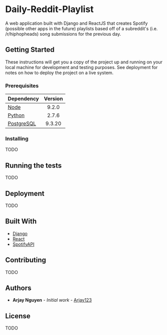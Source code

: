 # Daily-Reddit-Playlist

A web application built with Django and ReactJS that creates Spotify (possible other apps in the future) playlists based off of a subreddit's (i.e. /r/hiphopheads) song submissions for the previous day.

## Getting Started

These instructions will get you a copy of the project up and running on your local machine for development and testing purposes. See deployment for notes on how to deploy the project on a live system.

### Prerequisites

| Dependency    | Version       |
| ------------- |:-------------:|
| [Node](https://github.com/nodesource/distributions#debinstall)          | 9.2.0         |
| [Python](https://wiki.python.org/moin/BeginnersGuide/Download)        | 2.7.6         |
| [PostgreSQL](https://www.postgresql.org/download/linux/ubuntu/)    | 9.3.20        |

### Installing

TODO

## Running the tests

TODO

## Deployment

TODO

## Built With

* [Django](https://www.djangoproject.com/)
* [React](https://reactjs.org/)
* [SpotifyAPI](https://developer.spotify.com/web-api/)

## Contributing

TODO


## Authors

* **Arjay Nguyen** - *Initial work* - [Arjay123](https://github.com/Arjay123)

## License

TODO

